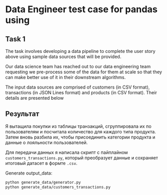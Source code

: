 # Data Engineer test case for pandas using

## Task 1

The task involves developing a data pipeline to complete the user story above using sample data sources that will be provided.

Our data science team has reached out to our data engineering team requesting we pre-process
some of the data for them at scale so that they can make better use of it in their downstream algorithms.

The input data sources are comprised of customers (in CSV format), transactions (in JSON Lines format) and products (in CSV format). Their details are presented below

## Результат 

Я вытащила покупки из таблицы транзакций, сгруппировала их по пользователям и посчитала количество для каждого типа продукта. Затем вновь разбила их, чтобы присоединить категории продукта и данные о лояльности пользователей. 

Для передачи данных я написала скрипт с пайплайном `customers_transactions.py`, который преобразует данные и сохраняет итоговый датасет в формте `.csv`.

Generate output_data:
```bash
python generate_data/generator.py
python generate_data/customers_transactions.py
```

